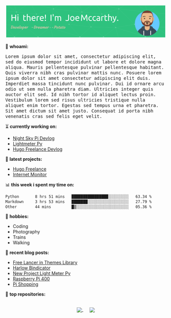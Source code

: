 ![Header](./github-header-image.png)

🧐 **whoami:**
<p>
<samp>
Lorem ipsum dolor sit amet, consectetur adipiscing elit, sed do eiusmod tempor incididunt ut labore et dolore magna aliqua. Mauris pellentesque pulvinar pellentesque habitant. Quis viverra nibh cras pulvinar mattis nunc. Posuere lorem ipsum dolor sit amet consectetur adipiscing elit duis. Imperdiet massa tincidunt nunc pulvinar. Dui id ornare arcu odio ut sem nulla pharetra diam. Ultricies integer quis auctor elit sed. Id nibh tortor id aliquet lectus proin. Vestibulum lorem sed risus ultricies tristique nulla aliquet enim tortor. Egestas sed tempus urna et pharetra. Sit amet dictum sit amet justo. Consequat id porta nibh venenatis cras sed felis eget velit.
</samp>
</p>

:hourglass_flowing_sand: **currently working on:**
<!-- SPUD_WORKING_ON:START -->
- [Night Sky Pi Devlog](https://joemccarthy.co.uk/devlogs/night-sky-pi/)
- [Lightmeter Py](https://joemccarthy.co.uk/devlogs/lightmeter-py/)
- [Hugo Freelance Devlog](https://joemccarthy.co.uk/devlogs/hugo-freelance/)
<!-- SPUD_WORKING_ON:END -->

🌱 **latest projects:**
<!-- SPUD_PROJECTS:START -->
- [Hugo Freelance](https://joemccarthy.co.uk/projects/hugo-freelance/)
- [Internet Monitor](https://joemccarthy.co.uk/projects/internet-monitor/)
<!-- SPUD_PROJECTS:END -->

📊 **this week i spent my time on:**
<!--START_SECTION:waka-->

```text
Python       8 hrs 51 mins   ████████████████░░░░░░░░░   63.34 %
Markdown     3 hrs 53 mins   ███████░░░░░░░░░░░░░░░░░░   27.79 %
Other        44 mins         █▒░░░░░░░░░░░░░░░░░░░░░░░   05.36 %
```

<!--END_SECTION:waka-->

📅 **hobbies:**
- Coding
- Photography
- Trains
- Walking

:memo: **recent blog posts:**
<!-- SPUD_POSTS:START -->
- [Free Lancer in Themes Library](https://joemccarthy.co.uk/posts/free-lancer-in-themes-library/)
- [Harlow Bindicator](https://joemccarthy.co.uk/posts/harlow-bindicator/)
- [New Project Light Meter Py](https://joemccarthy.co.uk/posts/new-project-light-meter-py/)
- [Raspberry Pi 400](https://joemccarthy.co.uk/posts/pi-400/)
- [Pi Shopping](https://joemccarthy.co.uk/posts/pi-shopping/)
<!-- SPUD_POSTS:END -->

:abacus: **top repositories:**
</br>
</br>
<div align="center">
<a href="https://github.com/joseph-mccarthy/hugo-bootstrap-freelancer-template">
  <img align="center" src="https://github-readme-stats.vercel.app/api/pin/?username=joseph-mccarthy&repo=hugo-bootstrap-freelancer-template&theme=buefy" />
</a>
&nbsp;&nbsp;&nbsp;&nbsp;  
<a href="https://github.com/joseph-mccarthy/internet-monitor">
  <img align="center" src="https://github-readme-stats.vercel.app/api/pin/?username=joseph-mccarthy&repo=internet-monitor&theme=buefy" />
</a>
  </div>
